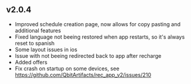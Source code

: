 ## v2.0.4
* Improved schedule creation page, now allows for copy pasting and additional features
* Fixed language not beeing restored when app restarts, so it's always reset to spanish
* Some layout issues in ios
* Issue with not beeing redirected back to app after recharge
* Added offers
* Fix crash on startup on some devices, see https://github.com/QbitArtifacts/rec_app_v2/issues/210